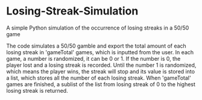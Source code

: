 # Losing-Streak-Simulation
A simple Python simulation of the occurrence of losing streaks in a 50/50 game

The code simulates a 50/50 gamble and export the total amount of each losing streak in 'gameTotal' games, which is inputted from the user. In each game, a number is randomized, it can be 0 or 1. If the number is 0, the player lost and a losing streak is recorded. Until the number 1 is randomized, which means the player wins, the streak will stop and its value is stored into a list, which stores all the number of each losing streak. When 'gameTotal' games are finished, a sublist of the list from losing streak of 0 to the highest losing streak is returned.
